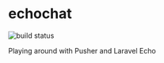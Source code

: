 echochat
=======
![build status](https://travis-ci.org/blinktag/echochat.svg?branch=master)

Playing around with Pusher and Laravel Echo
